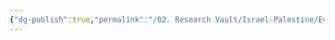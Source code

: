 ```yaml
---
{"dg-publish":true,"permalink":"/02. Research Vault/Israel-Palestine/Events/Lebanese Civil War/","created":"2025-08-21T16:30:22.769-04:00","updated":"2025-08-31T00:17:22.112-04:00"}
---
```


